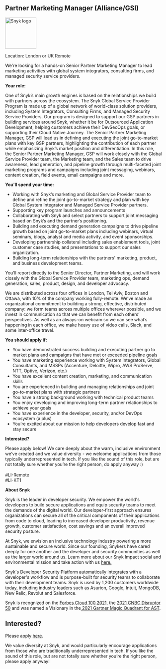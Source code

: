 Partner Marketing Manager (Alliance/GSI)
---

<img src="https://res.cloudinary.com/snyk/image/upload/v1537345894/press-kit/brand/logo-black.png" width="100" alt="Snyk logo" />

<p><span style="font-weight: 400;">Location: London or UK Remote&nbsp;</span></p>
<p><span style="font-weight: 400;">We're looking for a hands-on Senior Partner Marketing Manager to lead marketing activities with global system integrators, consulting firms, and managed security service providers.</span></p>
<p><strong>Your role:</strong></p>
<p><span style="font-weight: 400;">One of Snyk’s main growth engines is based on the relationships we build with partners across the ecosystem. The Snyk Global Service Provider Program is made up of a global network of world-class solution providers, including System Integrators, Consulting Firms, and Managed Security Service Providers. Our program is designed to support our GSP partners in building services around Snyk, whether it be for Outsourced Application Development, helping customers achieve their DevSecOps goals, or supporting their Cloud Native Journey. The Senior Partner Marketing Manager, GSP will lead us in defining and executing the joint go-to-market plans with key GSP partners, highlighting the contribution of each partner while emphasizing Snyk’s market position and differentiation. In this role, the Senior Partner Marketing Manager, GSP will work closely with the Global Service Provider team, the Marketing team, and the Sales team to drive awareness, lead generation, and pipeline growth through multi-faceted joint marketing programs and campaigns including joint messaging, webinars, content creation, field events, email campaigns and more.</span></p>
<p><strong>You'll spend your time:</strong></p>
<ul>
<li style="font-weight: 400;"><span style="font-weight: 400;">Working with Snyk’s marketing and Global Service Provider team to define and refine the joint go-to-market strategy and plan with key Global System Integrator and Managed Service Provider partners.</span></li>
<li style="font-weight: 400;"><span style="font-weight: 400;">Supporting key program launches and announcements</span></li>
<li style="font-weight: 400;"><span style="font-weight: 400;">Collaborating with Snyk and select partners to support joint messaging based on Snyk’s and the partner’s positioning.&nbsp;&nbsp;</span></li>
<li style="font-weight: 400;"><span style="font-weight: 400;">Building and executing demand generation campaigns to drive pipeline growth based on joint go-to-market plans including webinars, virtual seminars, blogs, analyst and media activity, and event sponsorships.</span></li>
<li style="font-weight: 400;"><span style="font-weight: 400;">Developing partnership collateral including sales enablement tools, joint customer case studies, and presentations to support our sales organization.</span></li>
<li style="font-weight: 400;"><span style="font-weight: 400;">Building long-term relationships with the partners' marketing, product, and business development teams.</span></li>
</ul>
<p><span style="font-weight: 400;">You’ll report directly to the Senior Director, Partner Marketing, and will work closely with the Global Service Provider team, marketing ops, demand generation, sales, product, design, and developer advocacy.</span></p>
<p><span style="font-weight: 400;">We are distributed across four offices in London, Tel Aviv, Boston and Ottawa, with 10% of the company working fully-remote. We’ve made an organizational commitment to building a strong, effective, distributed company: we form teams across multiple offices wherever possible, and we invest in communication so that we can benefit from each others’ perspectives. As well as an always-on webcam so we can see what’s happening in each office, we make heavy use of video calls, Slack, and some inter-office travel.</span></p>
<p><strong>You should apply if:</strong></p>
<ul>
<li style="font-weight: 400;"><span style="font-weight: 400;">You have demonstrated success building and executing partner go to market plans and campaigns that have met or exceeded pipeline goals</span></li>
<li style="font-weight: 400;"><span style="font-weight: 400;">You have marketing experience working with System Integrators, Global Consultants, and MSSPs (Accenture, Deloitte, Wipro, AWS ProServe, NTT, Optive, Verizon, etc.)</span></li>
<li style="font-weight: 400;"><span style="font-weight: 400;">You have excellent content creation, marketing, and communication skills</span></li>
<li style="font-weight: 400;"><span style="font-weight: 400;">You are experienced in building and managing relationships and joint go-to-market plans with strategic partners</span></li>
<li style="font-weight: 400;"><span style="font-weight: 400;">You have a strong background working with technical product teams</span></li>
<li style="font-weight: 400;"><span style="font-weight: 400;">You enjoy developing and improving long-term partner relationships to achieve your goals</span></li>
<li style="font-weight: 400;"><span style="font-weight: 400;">You have experience in the developer, security, and/or DevOps ecosystem (a plus)</span></li>
<li style="font-weight: 400;"><span style="font-weight: 400;">You’re excited about our mission to help developers develop fast and stay secure</span></li>
</ul>
<p><strong>Interested?</strong></p>
<p><span style="font-weight: 400;">Please apply below! We care deeply about the warm, inclusive environment we’ve created and we value diversity - we welcome applications from those typically underrepresented in tech. If you like the sound of this role, but are not totally sure whether you’re the right person, do apply anyway :)<br><br>#LI-Remote<br>#LI-KT1</span></p><div class="content-conclusion"><p><strong>About Snyk</strong></p>
<p><span style="font-weight: 400;">Snyk is the leader in developer security. We empower the world's developers to build secure applications and equip security teams to meet the demands of the digital world. Our developer-first approach ensures organizations can secure all of the critical components of their applications from code to cloud, leading to increased developer productivity, revenue growth, customer satisfaction, cost savings and an overall improved security posture.&nbsp;</span></p>
<p><span style="font-weight: 400;">At Snyk, we envision an inclusive technology industry powering a more sustainable and secure world.</span> <span style="font-weight: 400;">Since our founding, Snykers have cared deeply for one another and the developer and security communities as well as the larger world around us. Learn more about our Snyk Impact social and environmental mission and take action with us </span><a href="https://snyk.io/about/snyk-impact/"><span style="font-weight: 400;">here.</span></a></p>
<p><span style="font-weight: 400;">Snyk's Developer Security Platform automatically integrates with a developer's workflow and is purpose-built for security teams to collaborate with their development teams. Snyk is used by 1,200 customers worldwide today, including industry leaders such as Asurion, Google, Intuit, MongoDB, New Relic, Revolut and Salesforce.</span></p>
<p><span style="font-weight: 400;">Snyk is recognized on the </span><a href="https://www.forbes.com/cloud100/#6f24b5ba5f94"><span style="font-weight: 400;">Forbes Cloud 100 2021</span></a><span style="font-weight: 400;">, the </span><a href="https://www.cnbc.com/2021/05/25/these-are-the-2021-cnbc-disruptor-50-companies.html"><span style="font-weight: 400;">2021 CNBC Disruptor 50</span></a><span style="font-weight: 400;"> and was named a Visionary in the</span><a href="https://snyk.io/blog/snyk-visionary-2021-gartner-magic-quadrant-for-ast/"><span style="font-weight: 400;"> 2021 Gartner Magic Quadrant for AST</span></a><span style="font-weight: 400;">.</span></p></div>

Interested?
---

Please apply [here](https://boards.greenhouse.io/snyk/jobs/5904735002#app).

We value diversity at Snyk, and would particularly encourage applications from those who are traditionally underrepresented in tech.
If you like the sound of this role, but are not totally sure whether you’re the right person, please apply anyway!
